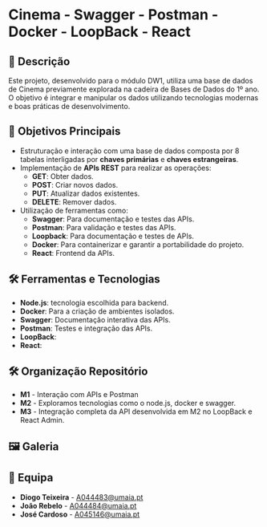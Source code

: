# Cinema - Swagger - Postman - Docker - LoopBack - React

## 📖 Descrição

Este projeto, desenvolvido para o módulo DW1, utiliza uma base de dados de Cinema previamente explorada na cadeira de Bases de Dados do 1º ano. O objetivo é integrar e manipular os dados utilizando tecnologias modernas e boas práticas de desenvolvimento.

## 🎯 Objetivos Principais

- Estruturação e interação com uma base de dados composta por 8 tabelas interligadas por **chaves primárias** e **chaves estrangeiras**.
- Implementação de **APIs REST** para realizar as operações:
  - **GET**: Obter dados.
  - **POST**: Criar novos dados.
  - **PUT**: Atualizar dados existentes.
  - **DELETE**: Remover dados.
- Utilização de ferramentas como:
  - **Swagger**: Para documentação e testes das APIs.
  - **Postman**: Para validação e testes das APIs.
  - **Loopback**: Para documentação e testes de APIs.
  - **Docker**: Para containerizar e garantir a portabilidade do projeto.
  - **React**: Frontend da APIs.

## 🛠️ Ferramentas e Tecnologias

- **Node.js**: tecnologia escolhida para backend.
- **Docker**: Para a criação de ambientes isolados.
- **Swagger**: Documentação interativa das APIs.
- **Postman**: Testes e integração das APIs.
- **LoopBack**:
- **React**:

## 🛠️ Organização Repositório
- **M1** - Interação com APIs e Postman
- **M2** - Exploramos tecnologias como o node.js, docker e swagger.
- **M3** - Integração completa da API desenvolvida em M2 no LoopBack e React Admin.

## 🖼️ Galeria


## 👥 Equipa

- **Diogo Teixeira** - [A044483@umaia.pt](mailto:A044483@umaia.pt)
- **João Rebelo** - [A044484@umaia.pt](mailto:A044484@umaia.pt)
- **José Cardoso** - [A045146@umaia.pt](mailto:A045146@umaia.pt)
